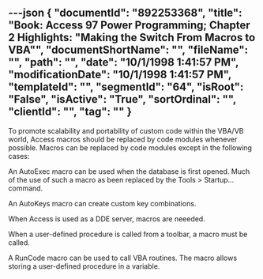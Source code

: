 ---json
{
  "documentId": "892253368",
  "title": "Book: Access 97 Power Programming; Chapter 2 Highlights: &quot;Making the Switch From Macros to VBA&quot;",
  "documentShortName": "",
  "fileName": "",
  "path": "",
  "date": "10/1/1998 1:41:57 PM",
  "modificationDate": "10/1/1998 1:41:57 PM",
  "templateId": "",
  "segmentId": "64",
  "isRoot": "False",
  "isActive": "True",
  "sortOrdinal": "",
  "clientId": "",
  "tag": ""
}
---

To promote scalability and portability of custom code within the VBA/VB world, Access macros should be replaced by code modules whenever possible. Macros can be replaced by code modules except in the following cases:

An AutoExec macro can be used when the database is first opened. Much of the use of such a macro as been replaced by the Tools &gt; Startup... command.

An AutoKeys macro can create custom key combinations.

When Access is used as a DDE server, macros are neeeded.

When a user-defined procedure is called from a toolbar, a macro must be called.

A RunCode macro can be used to call VBA routines. The macro allows storing a user-defined procedure in a variable.
